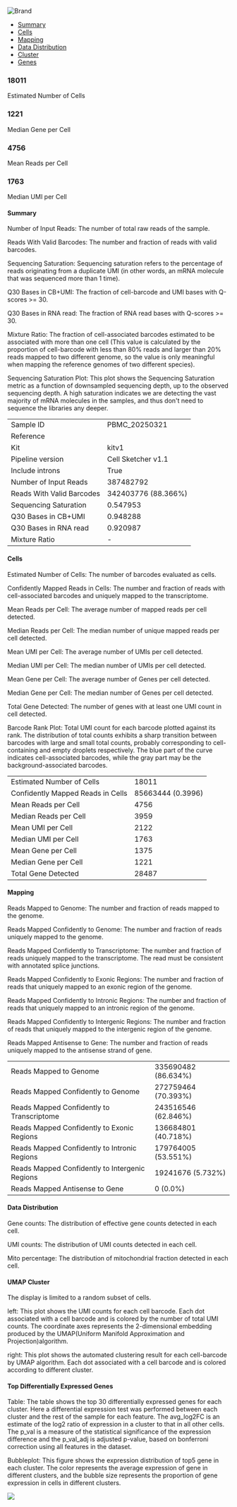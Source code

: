 ![Brand](data:image/png;base64...)

* [Summary](#Summary)
* [Cells](#Cells)
* [Mapping](#Mapping)
* [Data Distribution](#Distribution)
* [Cluster](#Cluster)
* [Genes](#Genes)

### 18011

Estimated Number of Cells

### 1221

Median Gene per Cell

### 4756

Mean Reads per Cell

### 1763

Median UMI per Cell

#### Summary

Number of Input Reads: The number of total raw reads of the sample.

Reads With Valid Barcodes: The number and fraction of reads with valid barcodes.

Sequencing Saturation: Sequencing saturation refers to the percentage of reads originating from a duplicate UMI
(in other words, an mRNA molecule that was sequenced more than 1 time).

Q30 Bases in CB+UMI: The fraction of cell-barcode and UMI bases with Q-scores >= 30.

Q30 Bases in RNA read: The fraction of RNA read bases with Q-scores >= 30.

Mixture Ratio: The fraction of cell-associated barcodes estimated to be associated with more than one cell
(This value is calculated by the proportion of cell-barcode with less than 80% reads and larger than 20% reads mapped to two different genome,
so the value is only meaningful when mapping the reference genomes of two different species).

Sequencing Saturation Plot: This plot shows the Sequencing Saturation metric as a function of downsampled sequencing depth,
up to the observed sequencing depth. A high saturation indicates we are detecting the vast majority of mRNA molecules in the samples,
and thus don't need to sequence the libraries any deeper.

|  |  |
| --- | --- |
| Sample ID | PBMC\_20250321 |
| Reference |  |
| Kit | kitv1 |
| Pipeline version | Cell Sketcher v1.1 |
| Include introns | True |
| Number of Input Reads | 387482792 |
| Reads With Valid Barcodes | 342403776 (88.366%) |
| Sequencing Saturation | 0.547953 |
| Q30 Bases in CB+UMI | 0.948288 |
| Q30 Bases in RNA read | 0.920987 |
| Mixture Ratio | - |

#### Cells

Estimated Number of Cells: The number of barcodes evaluated as cells.

Confidently Mapped Reads in Cells: The number and fraction of reads with cell-associated barcodes and uniquely mapped to the transcriptome.

Mean Reads per Cell: The average number of mapped reads per cell detected.

Median Reads per Cell: The median number of unique mapped reads per cell detected.

Mean UMI per Cell: The average number of UMIs per cell detected.

Median UMI per Cell: The median number of UMIs per cell detected.

Mean Gene per Cell: The average number of Genes per cell detected.

Median Gene per Cell: The median number of Genes per cell detected.

Total Gene Detected: The number of genes with at least one UMI count in cell detected.

Barcode Rank Plot:  Total UMI count for each barcode plotted against its rank.
The distribution of total counts exhibits a sharp transition between barcodes with large and small total counts,
probably corresponding to cell-containing and empty droplets respectively.
The blue part of the curve indicates cell-associated barcodes, while the gray part may be the background-associated barcodes.

|  |  |
| --- | --- |
| Estimated Number of Cells | 18011 |
| Confidently Mapped Reads in Cells | 85663444 (0.3996) |
| Mean Reads per Cell | 4756 |
| Median Reads per Cell | 3959 |
| Mean UMI per Cell | 2122 |
| Median UMI per Cell | 1763 |
| Mean Gene per Cell | 1375 |
| Median Gene per Cell | 1221 |
| Total Gene Detected | 28487 |

#### Mapping

Reads Mapped to Genome: The number and fraction of reads mapped to the genome.

Reads Mapped Confidently to Genome: The number and fraction of reads uniquely mapped to the genome.

Reads Mapped Confidently to Transcriptome: The number and fraction of reads uniquely mapped to the transcriptome. The read must be consistent with annotated splice junctions.

Reads Mapped Confidently to Exonic Regions: The number and fraction of reads that uniquely mapped to an exonic region of the genome.

Reads Mapped Confidently to Intronic Regions: The number and fraction of reads that uniquely mapped to an intronic region of the genome.

Reads Mapped Confidently to Intergenic Regions: The number and fraction of reads that uniquely mapped to the intergenic region of the genome.

Reads Mapped Antisense to Gene: The number and fraction of reads uniquely mapped to the antisense strand of gene.

|  |  |
| --- | --- |
| Reads Mapped to Genome | 335690482 (86.634%) |
| Reads Mapped Confidently to Genome | 272759464 (70.393%) |
| Reads Mapped Confidently to Transcriptome | 243516546 (62.846%) |
| Reads Mapped Confidently to Exonic Regions | 136684801 (40.718%) |
| Reads Mapped Confidently to Intronic Regions | 179764005 (53.551%) |
| Reads Mapped Confidently to Intergenic Regions | 19241676 (5.732%) |
| Reads Mapped Antisense to Gene | 0 (0.0%) |

#### Data Distribution

Gene counts: The distribution of effective gene counts detected in each cell.

UMI counts: The distribution of UMI counts detected in each cell.

Mito percentage: The distribution of mitochondrial fraction detected in each cell.

#### UMAP Cluster

The display is limited to a random subset of cells.

left: This plot shows the UMI counts for each cell barcode.
Each dot associated with a cell barcode and is colored by the number of total UMI counts.
The coordinate axes represents the 2-dimensional embedding produced by the UMAP(Uniform Manifold Approximation and Projection)algorithm.

right: This plot shows the automated clustering result for each cell-barcode by UMAP algorithm.
Each dot associated with a cell barcode and is colored according to different cluster.

#### Top Differentially Expressed Genes

Table: The table shows the top 30 differentially expressed genes for each cluster.
Here a differential expression test was performed between each cluster and the rest of the sample for each feature.
The avg\_log2FC is an estimate of the log2 ratio of expression in a cluster to that in all other cells.
The p\_val is a measure of the statistical significance of the expression difference and the p\_val\_adj is adjusted p-value, based on bonferroni correction using all features in the dataset.

Bubbleplot: This figure shows the expression distribution of top5 gene in each cluster.
The color represents the average expression of gene in different clusters,
and the bubble size represents the proportion of gene expression in cells in different clusters.

![](data:image/png;base64...)